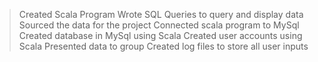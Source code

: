 > Created Scala Program
> Wrote SQL Queries to query and display data
> Sourced the data for the project
> Connected scala program to MySql
> Created database in MySql using Scala
> Created user accounts using Scala
> Presented data to group
> Created log files to store all user inputs
